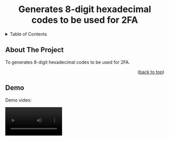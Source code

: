 
<div align="center">

  <h1 align="center">Generates 8-digit hexadecimal codes to be used for 2FA</h1>
</div>



<!-- TABLE OF CONTENTS -->
<details>
  <summary>Table of Contents</summary>
  <ol>
    <li>
      <a href="#about-the-project">About The Project</a>
    </li>
    <li><a href="#demo">Demo</a></li>
    <li>
      <a href="#getting-started">Getting Started</a>
      <ul>
        <li><a href="#prerequisites">Prerequisites</a></li>
        <li><a href="#installation">Installation</a></li>
      </ul>
    </li>
  </ol>
</details>



<!-- ABOUT THE PROJECT -->
## About The Project


To generates 8-digit hexadecimal codes to be used for 2FA.

<p align="right">(<a href="#top">back to top</a>)</p>



## Demo
Demo video:

<video src='demo/demo.mp4' width=180/>
<p align="right">(<a href="#top">back to top</a>)</p>

<!-- GETTING STARTED -->
## Getting Started

### Prerequisites
You should install the latest python 3 or anaconda

### Installation

1. Clone the repo
   ```sh
   git clone https://github.com/your_username_/Project-Name.git
   ```
2. run hexwords_generate.py for creating hexspeak words list. it will create hexspeakwords.txt file.
   ```sh
   python hexwords_generate.py
   ```
3. run run.py to generates 8-digit hexadecimal codes to be used for 2FA
   ```sh
   python run.py
   ```

<p align="right">(<a href="#top">back to top</a>)</p>

